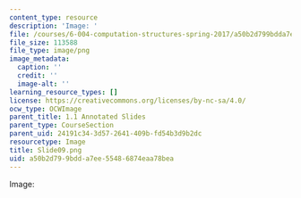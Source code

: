 ```yaml
---
content_type: resource
description: 'Image: '
file: /courses/6-004-computation-structures-spring-2017/a50b2d799bdda7ee55486874eaa78bea_Slide09.png
file_size: 113588
file_type: image/png
image_metadata:
  caption: ''
  credit: ''
  image-alt: ''
learning_resource_types: []
license: https://creativecommons.org/licenses/by-nc-sa/4.0/
ocw_type: OCWImage
parent_title: 1.1 Annotated Slides
parent_type: CourseSection
parent_uid: 24191c34-3d57-2641-409b-fd54b3d9b2dc
resourcetype: Image
title: Slide09.png
uid: a50b2d79-9bdd-a7ee-5548-6874eaa78bea
---
```

Image: 